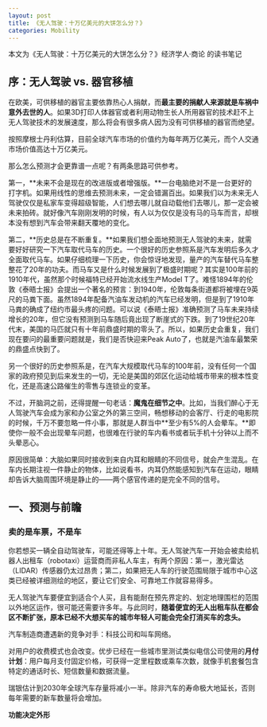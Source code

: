 ```yaml
---
layout: post
title: 《无人驾驶：十万亿美元的大饼怎么分？》
categories: Mobility
---
```


本文为《无人驾驶：十万亿美元的大饼怎么分？》经济学人·商论 的读书笔记

## 序：无人驾驶 vs. 器官移植

在欧美，可供移植的器官主要依靠热心人捐献，而**最主要的捐献人来源就是车祸中意外去世的人**。如果3D打印人体器官或者利用动物生长人所用器官的技术赶不上无人驾驶技术的发展速度，那么将会有很多病人因为没有可供移植的器官而绝望。

按照摩根士丹利估算，目前全球汽车市场的价值约为每年两万亿美元，而个人交通市场价值高达十万亿美元。

那么怎么预测才会更靠谱一点呢？有两条思路可供参考。

第一，**未来不会是现在的改进版或者增强版。**一台电脑绝对不是一台更好的打字机。如果用线性的思维去预测未来，一定会错漏百出。如果我们以为未来无人驾驶仅仅是私家车变得超级智能，人们想去哪儿就自动载他们去哪儿，那一定会被未来拍砖。就好像汽车刚刚发明的时候，有人以为仅仅是没有马的马车而言，却根本没有想到汽车会带来翻天覆地的变化。

第二，**历史总是在不断重复。**如果我们想全面地预测无人驾驶的未来，就需要好好研究一下汽车取代马车的历史。一个很好的历史参照系是汽车发明后多久才全面取代马车。如果仔细梳理一下历史，你会惊讶地发现，量产的汽车替代马车整整花了20年的功夫。而马车又是什么时候发展到了极盛时期呢？其实是100年前的1910年代，虽然那个时候福特已经开始流水线生产Model T了。难怪1894年的伦敦《泰晤士报》会提出一个著名的预言：到1940年，伦敦每条街道都将被埋在9英尺的马粪下面。虽然1894年配备汽油车发动机的汽车已经发明，但是到了1910年马粪的确成了纽约市最头疼的问题。可以说《泰晤士报》准确预测了马车未来持续增长的20年，但它没有预测到马车随后竟出现了断崖式的下跌。到了19世纪20年代末，美国的马匹就只有十年前鼎盛时期的零头了。所以，如果历史会重复，我们现在要问的最重要问题就是，我们是否快迎来Peak Auto了，也就是汽油车最繁荣的鼎盛点快到了。

另一个很好的历史参照系是，在汽车大规模取代马车的100年前，没有任何一个国家的政府预见到后来发生的一切，无论是美国的郊区化运动给城市带来的根本性变化，还是高速公路催生的零售与连锁业的变革。

不过，开脑洞之前，还得提醒一句老话：**魔鬼在细节之中**。比如，当我们醉心于无人驾驶汽车会成为家和办公室之外的第三空间，畅想移动的会客厅、行走的电影院的时候，千万不要忽略一件小事，那就是人群当中**至少有5%的人会晕车。**即使你一般不会出现晕车问题，也很难在行驶的车内看书或者玩手机十分钟以上而不头晕恶心。

原因很简单：大脑如果同时接收到来自内耳和眼睛的不同信号，就会产生混乱。在车内长期注视一件静止的物体，比如说看书，内耳仍然能感知到汽车在运动，眼睛却告诉大脑周围环境是静止的——两个感官传递的是完全不同的信号。

## 一、预测与前瞻

### 卖的是车票，不是车

你若想买一辆全自动驾驶车，可能还得等上十年。无人驾驶汽车一开始会被卖给机器人出租车（robotaxi）运营商而非私人车主，有两个原因：第一，激光雷达（LIDAR）传感器仍太过昂贵；第二，如果把无人车的行驶范围局限于城市中心这类已经被详细测绘的地区，要让它们安全、可靠地工作就容易得多。

无人驾驶汽车要便宜到适合个人买，且有能耐在预先界定的、划定地理围栏的范围以外地区运作，很可能还需要许多年。与此同时，**随着便宜的无人出租车队在都会区不断扩张，原本已经不大想买车的城市年轻人可能会完全打消买车的念头。**

汽车制造商遭遇新的竞争对手：科技公司和叫车网络。

对用户的收费模式也会改变。优步已经在一些城市里测试类似电信公司使用的**月付计划**：用户每月支付固定价格，可获得一定里程数或乘车次数，就像手机套餐包含特定的通话时长、短信数量和数据流量。

瑞银估计到2030年全球汽车存量将减小一半。除非汽车的寿命极大地延长，否则每年需要的新车数量将会增加。

**功能决定外形**

